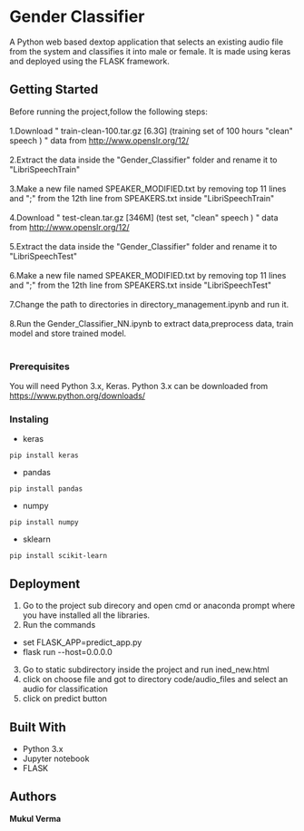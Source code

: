 # Gender Classifier

A Python web based dextop application that selects an existing audio file from the system and classifies it into male or female. It is made using keras and deployed using the FLASK framework.

## Getting Started

Before running the project,follow the following steps:<br><br>
1.Download " train-clean-100.tar.gz [6.3G]   (training set of 100 hours "clean" speech ) " data from http://www.openslr.org/12/<br><br>
2.Extract the data inside the "Gender_Classifier" folder and rename it to "LibriSpeechTrain"<br><br>
3.Make a new file named SPEAKER_MODIFIED.txt by removing top 11 lines and ";" from the 12th line from SPEAKERS.txt inside "LibriSpeechTrain"<br><br> 
4.Download " test-clean.tar.gz [346M]   (test set, "clean" speech ) " data from http://www.openslr.org/12/<br><br>
5.Extract the data inside the "Gender_Classifier" folder and rename it to "LibriSpeechTest"<br><br>
6.Make a new file named SPEAKER_MODIFIED.txt by removing top 11 lines and ";" from the 12th line from SPEAKERS.txt inside "LibriSpeechTest"<br><br>
7.Change the path to directories in directory_management.ipynb and run it.<br><br>
8.Run the Gender_Classifier_NN.ipynb to extract data,preprocess data, train model and store trained model.<br><br>

### Prerequisites
You will need Python 3.x, Keras.
Python 3.x can be downloaded from https://www.python.org/downloads/

### Instaling
* keras
```
pip install keras
```
* pandas
```
pip install pandas
```
* numpy
```
pip install numpy
```
* sklearn
```
pip install scikit-learn
```

## Deployment
1. Go to the project sub direcory and open cmd or anaconda prompt where you have installed all the libraries.
2. Run the commands
* set FLASK_APP=predict_app.py
* flask run --host=0.0.0.0
3. Go to static subdirectory inside the project and run ined_new.html
4. click on choose file and got to directory code/audio_files and select an audio for classification
5. click on predict button

## Built With

* Python 3.x
* Jupyter notebook
* FLASK

## Authors

**Mukul Verma**

